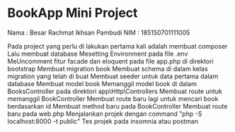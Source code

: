 # BookApp Mini Project

Nama : Besar Rachmat Ikhsan Pambudi
NIM  : 185150701111005

Pada project yang perlu di lakukan pertama kali adalah membuat composer
Lalu membuat database
Mesetting Environment pada file .env
MeUncomment fitur facade dan eloquent pada file app.php di direktori bootstrap
Membuat migration book
Membuat schema di dalam kelas migration yang telah di buat
Membuat seeder untuk data pertama dalam database
Membuat model book
Memanggil model book di dalam BooksController pada direktori app\Http\Controllers
Membuat route untuk memanggil BookController
Membuat route baru lagi untuk mencari book berdasarkan id
Membuat method baru pada BookController
Membuat route baru pada web.php
Menjalankan projek dengan command "php -S localhost:8000 -t public"
Tes projek pada insomnia atau postman
